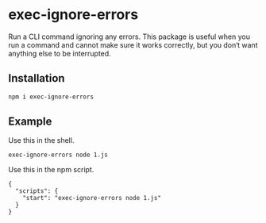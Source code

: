 # exec-ignore-errors

Run a CLI command ignoring any errors. This package is useful when you run a command and cannot make sure it works correctly, but you don‘t want anything else to be interrupted.

## Installation

```sh
npm i exec-ignore-errors
```

## Example

Use this in the shell.

```
exec-ignore-errors node 1.js
```

Use this in the npm script.

```
{
  "scripts": {
    "start": "exec-ignore-errors node 1.js"
  }
}
```

